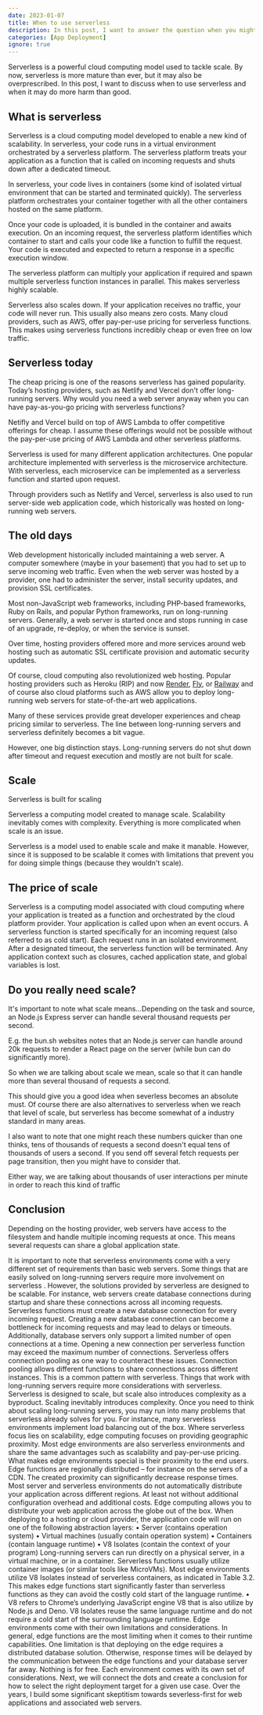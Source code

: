 ```yaml
---
date: 2023-01-07
title: When to use serverless
description: In this post, I want to answer the question when you might want to avoid serverless for your web applications.
categories: [App Deployment]
ignore: true
---
```


Serverless is a powerful cloud computing model used to tackle scale. By now, serverless is more mature than ever, but it may also be overprescribed. In this post, I want to discuss when to use serverless and when it may do more harm than good.

## What is serverless

Serverless is a cloud computing model developed to enable a new kind of scalability. In serverless, your code runs in a virtual environment orchestrated by a serverless platform. The serverless platform treats your application as a function that is called on incoming requests and shuts down after a dedicated timeout.

In serverless, your code lives in containers (some kind of isolated virtual environment that can be started and terminated quickly). The serverless platform orchestrates your container together with all the other containers hosted on the same platform.

Once your code is uploaded, it is bundled in the container and awaits execution. On an incoming request, the serverless platform identifies which container to start and calls your code like a function to fulfill the request. Your code is executed and expected to return a response in a specific execution window.

The serverless platform can multiply your application if required and spawn multiple serverless function instances in parallel. This makes serverless highly scalable.

Serverless also scales down. If your application receives no traffic, your code will never run. This usually also means zero costs. Many cloud providers, such as AWS, offer pay-per-use pricing for serverless functions. This makes using serverless functions incredibly cheap or even free on low traffic.

## Serverless today

The cheap pricing is one of the reasons serverless has gained popularity. Today’s hosting providers, such as Netlify and Vercel don't offer long-running servers. Why would you need a web server anyway when you can have pay-as-you-go pricing with serverless functions?

Netifly and Vercel build on top of AWS Lambda to offer competitive offerings for cheap. I assume these offerings would not be possible without the pay-per-use pricing of AWS Lambda and other serverless platforms.

Serverless is used for many different application architectures. One popular architecture implemented with serverless is the microservice architecture. With serverless, each microservice can be implemented as a serverless function and started upon request.

Through providers such as Netlify and Vercel, serverless is also used to run server-side web application code, which historically was hosted on long-running web servers.

## The old days

Web development historically included maintaining a web server. A computer somewhere (maybe in your basement) that you had to set up to serve incoming web traffic. Even when the web server was hosted by a provider, one had to administer the server, install security updates, and provision SSL certificates.

Most non-JavaScript web frameworks, including PHP-based frameworks, Ruby on Rails, and popular Python frameworks, run on long-running servers. Generally, a web server is started once and stops running in case of an upgrade, re-deploy, or when the service is sunset.

Over time, hosting providers offered more and more services around web hosting such as automatic SSL certificate provision and automatic security updates.

Of course, cloud computing also revolutionized web hosting. Popular hosting providers such as Heroku (RIP) and now [Render](render.com), [Fly](fly.io), or [Railway](railway.app) and of course also cloud platforms such as AWS allow you to deploy long-running web servers for state-of-the-art web applications.

Many of these services provide great developer experiences and cheap pricing similar to serverless. The line between long-running servers and serverless definitely becomes a bit vague.

However, one big distinction stays. Long-running servers do not shut down after timeout and request execution and mostly are not built for scale.

## Scale

Serverless is built for scaling

Serverless a computing model created to manage scale. Scalability inevitably comes with complexity. Everything is more complicated when scale is an issue.

Serverless is a model used to enable scale and make it manable. However, since it is supposed to be scalable it comes with limitations that prevent you for doing simple things (because they wouldn't scale).

## The price of scale

Serverless is a computing model associated with cloud computing where your application is treated as a function and orchestrated by the cloud platform provider. Your application is called upon when an event occurs. A serverless function is started specifically for an incoming request (also referred to as cold start). Each request runs in an isolated environment. After a designated timeout, the serverless function will be terminated. Any application context such as closures, cached application state, and global variables is lost.

## Do you really need scale?

It's important to note what scale means...Depending on the task and source, an Node.js Express server can handle several thousand requests per second.

E.g. the bun.sh websites notes that an Node.js server can handle around 20k requests to render a React page on the server (while bun can do significantly more).

So when we are talking about scale we mean, scale so that it can handle more than several thousand of requests a second.

This should give you a good idea when severless becomes an absolute must. Of course there are also alternatives to serverless when we reach that level of scale, but serverless has become somewhat of a industry standard in many areas.

I also want to note that one might reach these numbers quicker than one thinks, tens of thousands of requests a second doesn't equal tens of thousands of users a second. If you send off several fetch requests per page transition, then you might have to consider that.

Either way, we are talking about thousands of user interactions per minute in order to reach this kind of traffic

## Conclusion

Depending on the hosting provider, web servers have access to the filesystem and handle multiple incoming requests at once. This means several requests can share a global application state.

It is important to note that serverless environments come with a very different set of requirements than basic web servers. Some things that are easily solved on long-running servers require more involvement on serverless . However, the solutions provided by serverless are designed to be scalable.
For instance, web servers create database connections during startup and share these connections across all incoming requests. Serverless functions must create a new database connection for every incoming request. Creating a new database connection can become a bottleneck for incoming requests and may lead to delays or timeouts. Additionally, database servers only support a limited number of open connections at a time. Opening a new connection per serverless function may exceed the maximum number of connections.
Serverless offers connection pooling as one way to counteract these issues. Connection pooling allows different functions to share connections across different instances. This is a common pattern with serverless. Things that work with long-running servers require more considerations with serverless. Serverless is designed to scale, but scale also introduces complexity as a byproduct.
Scaling inevitably introduces complexity. Once you need to think about scaling long-running servers, you may run into many problems that serverless already solves for you. For instance, many serverless environments implement load balancing out of the box.
Where serverless focus lies on scalability, edge computing focuses on providing geographic proximity. Most edge environments are also serverless environments and share the same advantages such as scalability and pay-per-use pricing. What makes edge environments special is their proximity to the end users. Edge functions are regionally distributed – for instance on the servers of a CDN. The created proximity can significantly decrease response times.
Most server and serverless environments do not automatically distribute your application across different regions. At least not without additional configuration overhead and additional costs. Edge computing allows you to distribute your web application across the globe out of the box.
When deploying to a hosting or cloud provider, the application code will run on one of the following abstraction layers:
• Server (contains operation system)
• Virtual machines (usually contain operation system)
• Containers (contain language runtime)
• V8 Isolates (contain the context of your program)
Long-running servers can run directly on a physical server, in a virtual machine, or in a container. Serverless functions usually utilize container images (or similar tools like MicroVMs). Most edge environments utilize V8 Isolates instead of serverless containers, as indicated in Table 3.2. This makes edge functions start significantly faster than serverless functions as they can avoid the costly cold start of the language runtime.
• V8 refers to Chrome’s underlying JavaScript engine V8 that is also utilize by Node.js and Deno. V8 Isolates reuse the same language runtime and do not require a cold start of the surrounding language runtime.
Edge environments come with their own limitations and considerations. In general, edge functions are the most limiting when it comes to their runtime capabilities. One limitation is that deploying on the edge requires a distributed database solution. Otherwise, response times will be delayed by the communication between the edge functions and your database server far away.
Nothing is for free. Each environment comes with its own set of considerations. Next, we will connect the dots and create a conclusion for how to select the right deployment target for a given use case.
Over the years, I build some significant skeptitism towards severless-first for web applications and associated web servers.
